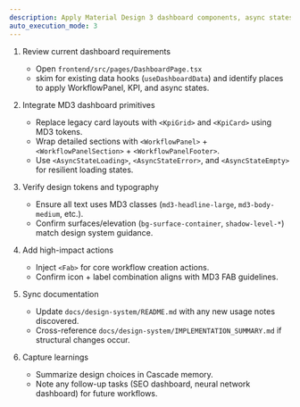 ```yaml
---
description: Apply Material Design 3 dashboard components, async states, and documentation updates using the new design system primitives.
auto_execution_mode: 3
---
```


1. Review current dashboard requirements
   - Open `frontend/src/pages/DashboardPage.tsx`
   - skim for existing data hooks (`useDashboardData`) and identify places to apply WorkflowPanel, KPI, and async states.

2. Integrate MD3 dashboard primitives
   - Replace legacy card layouts with `<KpiGrid>` and `<KpiCard>` using MD3 tokens.
   - Wrap detailed sections with `<WorkflowPanel>` + `<WorkflowPanelSection>` + `<WorkflowPanelFooter>`.
   - Use `<AsyncStateLoading>`, `<AsyncStateError>`, and `<AsyncStateEmpty>` for resilient loading states.

3. Verify design tokens and typography
   - Ensure all text uses MD3 classes (`md3-headline-large`, `md3-body-medium`, etc.).
   - Confirm surfaces/elevation (`bg-surface-container`, `shadow-level-*`) match design system guidance.

4. Add high-impact actions
   - Inject `<Fab>` for core workflow creation actions.
   - Confirm icon + label combination aligns with MD3 FAB guidelines.

5. Sync documentation
   - Update `docs/design-system/README.md` with any new usage notes discovered.
   - Cross-reference `docs/design-system/IMPLEMENTATION_SUMMARY.md` if structural changes occur.

6. Capture learnings
   - Summarize design choices in Cascade memory.
   - Note any follow-up tasks (SEO dashboard, neural network dashboard) for future workflows.